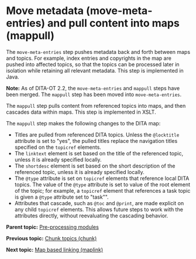 # Move metadata \(move-meta-entries\) and pull content into maps \(mappull\)

The `move-meta-entries` step pushes metadata back and forth between maps and topics. For example, index entries and copyrights in the map are pushed into affected topics, so that the topics can be processed later in isolation while retaining all relevant metadata. This step is implemented in Java.

**Note:** As of DITA-OT 2.2, the `move-meta-entries` and `mappull` steps have been merged. The `mappull` step has been moved into `move-meta-entries`.

The `mappull` step pulls content from referenced topics into maps, and then cascades data within maps. This step is implemented in XSLT.

The `mappull` step makes the following changes to the DITA map:

-   Titles are pulled from referenced DITA topics. Unless the `@locktitle` attribute is set to "yes", the pulled titles replace the navigation titles specified on the `topicref` elements.
-   The `linktext` element is set based on the title of the referenced topic, unless it is already specified locally.
-   The `shortdesc` element is set based on the short description of the referenced topic, unless it is already specified locally.
-   The `@type` attribute is set on `topicref` elements that reference local DITA topics. The value of the `@type` attribute is set to value of the root element of the topic; for example, a `topicref` element that references a task topic is given a `@type` attribute set to "task"".
-   Attributes that cascade, such as `@toc` and `@print`, are made explicit on any child `topicref` elements. This allows future steps to work with the attributes directly, without reevaluating the cascading behavior.

**Parent topic:** [Pre-processing modules](../reference/preprocessing.md)

**Previous topic:** [Chunk topics \(chunk\)](../reference/preprocess-chunk.md)

**Next topic:** [Map based linking \(maplink\)](../reference/preprocess-maplink.md)

